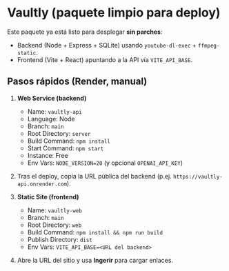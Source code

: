 # Vaultly (paquete limpio para deploy)
Este paquete ya está listo para desplegar **sin parches**:
- Backend (Node + Express + SQLite) usando `youtube-dl-exec` + `ffmpeg-static`.
- Frontend (Vite + React) apuntando a la API vía `VITE_API_BASE`.

## Pasos rápidos (Render, manual)
1) **Web Service (backend)**
   - Name: `vaultly-api`
   - Language: Node
   - Branch: `main`
   - Root Directory: `server`
   - Build Command: `npm install`
   - Start Command: `npm start`
   - Instance: Free
   - Env Vars: `NODE_VERSION=20` (y opcional `OPENAI_API_KEY`)

2) Tras el deploy, copia la URL pública del backend (p.ej. `https://vaultly-api.onrender.com`).

3) **Static Site (frontend)**
   - Name: `vaultly-web`
   - Branch: `main`
   - Root Directory: `web`
   - Build Command: `npm install && npm run build`
   - Publish Directory: `dist`
   - Env Vars: `VITE_API_BASE=<URL del backend>`

4) Abre la URL del sitio y usa **Ingerir** para cargar enlaces.
